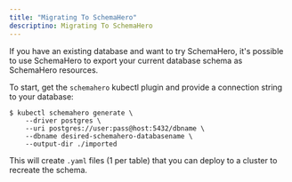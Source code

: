 ```yaml
---
title: "Migrating To SchemaHero"
descriptino: Migrating To SchemaHero
---
```


If you have an existing database and want to try SchemaHero, it's possible to use SchemaHero to export your current database schema as SchemaHero resources.

To start, get the `schemahero` kubectl plugin and provide a connection string to your database:

```shell
$ kubectl schemahero generate \
    --driver postgres \
    --uri postgres://user:pass@host:5432/dbname \
    --dbname desired-schemahero-databasename \
    --output-dir ./imported
```

This will create `.yaml` files (1 per table) that you can deploy to a cluster to recreate the schema.

